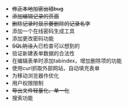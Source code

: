 * ~~修正本地加密出错bug~~
* ~~添加编辑记录的页面~~
* ~~删除记录时显示要删除的记录名字~~
* 添加一个在线密码生成工具
* 添加更改密码功能
* ~~SQL防注入~~已检查可以想到的
* 验证新建表单数据的合法性
* 在编辑表单时添加tabindex，增加删除项的功能
* 使用curl抓取外部网站，自动填充表单
* 为移动浏览器作优化
* 用户权限限制
* ~~导出文件轻量化、单一化~~
* 搜索功能
